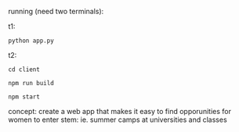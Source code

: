 
running (need two terminals):

t1: 

    python app.py


t2:

    cd client

    npm run build

    npm start


concept:
create a web app that makes it easy to find opporunities for women to enter stem: ie. summer camps at universities and classes
